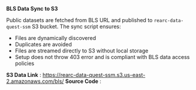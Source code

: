 **BLS Data Sync to S3**

Public datasets are fetched from BLS URL and published to `rearc-data-quest-ssm` S3 bucket. The sync script ensures:
- Files are dynamically discovered
- Duplicates are avoided
- Files are streamed directly to S3 without local storage
- Setup does not throw 403 error and is compliant with BLS data access policies

**S3 Data Link** : https://rearc-data-quest-ssm.s3.us-east-2.amazonaws.com/bls/
**Source Code** : 
